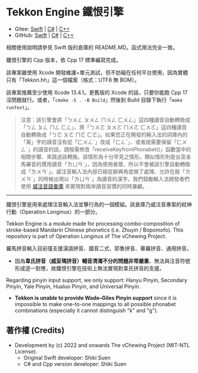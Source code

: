 # Tekkon Engine 鐵恨引擎

- Gitee: [Swift](https://gitee.com/vChewing/Tekkon) | [C#](https://gitee.com/vChewing/TekkonNT) | [C++](https://gitee.com/vChewing/TekkonCC)
- GitHub: [Swift](https://github.com/vChewing/Tekkon) | [C#](https://github.com/vChewing/TekkonNT) | [C++](https://github.com/vChewing/TekkonCC)

相關使用說明請參見 Swift 版的倉庫的 README.MD。函式用法完全一致。

鐵恨引擎的 Cpp 版本，依 Cpp 17 標準編寫完成。

該專案雖使用 Xcode 開發維護+單元測試，但不妨礙在任何平台使用，因為實體只有「Tekkon.hh」這一個檔案（格式：UTF8 無 BOM）。

該專案推薦至少使用 Xcode 13.4.1。更舊版的 Xcode 的話，只要你能跑 Cpp 17 沒問題就行。或者，「`cmake -S . -B Build`」然後到 Build 目錄下執行「`make runTest`」。

> 注意：該引擎會將「ㄅㄨㄥ ㄆㄨㄥ ㄇㄨㄥ ㄈㄨㄥ」這四種讀音自動轉換成「ㄅㄥ ㄆㄥ ㄇㄥ ㄈㄥ」、將「ㄅㄨㄛ ㄆㄨㄛ ㄇㄨㄛ ㄈㄨㄛ」這四種讀音自動轉換成「ㄅㄛ ㄆㄛ ㄇㄛ ㄈㄛ」。如果您正在開發的輸入法的詞庫內的「甮」字的讀音沒有從「ㄈㄨㄥˋ」改成「ㄈㄥˋ」、或者說需要保留「ㄈㄨㄥˋ」的讀音的話，請按需修改「receiveKeyfromPhonabet()」函數當中的相關步驟、來跳過該轉換。該情形為十分罕見之情形。類似情形則是台澎金馬審音的慣用讀音「ㄌㄩㄢˊ」，因為使用者眾、所以不會被該引擎自動轉換成「ㄌㄨㄢˊ」。威注音輸入法內部已經從辭典角度做了處理、允許在敲「ㄌㄨㄢˊ」的時候出現以「ㄌㄩㄢˊ」為讀音的漢字。我們鼓勵輸入法開發者們使用 [威注音語彙庫](https://gitee.com/vChewing/libvchewing-data) 來實現對兩岸讀音習慣的同時兼顧。

---

鐵恨引擎是用來處理注音輸入法並擊行為的一個模組。該倉庫乃威注音專案的弒神行動（Operation Longinus）的一部分。

Tekkon Engine is a module made for processing combo-composition of stroke-based Mandarin Chinese phonetics (i.e. Zhuyin / Bopomofo). This repository is part of Operation Longinus of The vChewing Project.

羅馬拼音輸入目前僅支援漢語拼音、國音二式、耶魯拼音、華羅拼音、通用拼音。

- 因為**韋氏拼音（威妥瑪拼音）輔音清濁不分的問題非常嚴重**、無法與注音符號形成逐一對應，故鐵恨引擎在技術上無法實現對韋氏拼音的支援。

Regarding pinyin input support, we only support: Hanyu Pinyin, Secondary Pinyin, Yale Pinyin, Hualuo Pinyin, and Universal Pinyin.

- **Tekkon is unable to provide Wade–Giles Pinyin support** since it is impossible to make one-to-one mappings to all possible phonabet combinations (especially it cannot distinguish "k" and "g").


## 著作權 (Credits)

- Development by (c) 2022 and onwards The vChewing Project (MIT-NTL License).
	- Original Swift developer: Shiki Suen
	- C# and Cpp version developer: Shiki Suen
